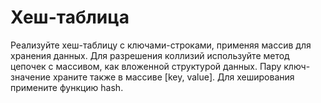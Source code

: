 # Хеш-таблица
Реализуйте хеш-таблицу с ключами-строками, применяя массив для хранения данных. Для разрешения коллизий используйте метод цепочек с массивом, как вложенной структурой данных. Пару ключ-значение храните также в массиве [key, value]. Для хеширования примените функцию hash.